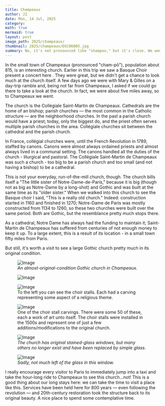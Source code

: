 ```yaml
---
title: Champeaux
author: JZ
date: Mon, 14 Jul, 2025
category: 
math: true
mermaid: true
layout: post
image_path: 2025/champeaux/
thumbnail: 2025/champeaux/DSC06805.jpg
summary: No, it's not pronounced like "shampoo," but it's close. We went to a choir concert in a church in Champeaux, and then returned to have a better look at the church. 
---  
```

In the small town of Champeaux (pronounced "cham-pō"), population about 815, is an interesting church. Earlier in this trip we saw a Basque Choir present a concert here . They were great, but we didn't get a chance to look much at the church itself. A few days ago we were with Mary & Gilles on a day-trip ramble and, being not far from Champeaux, I asked if we could go there to take a look at the church. In fact, we were about five miles away, so to Champeaux we went.

The church is the Collégiale Saint-Martin de Champeaux. Cathedrals are the home of an bishop; parish churches&nbsp;&mdash;&nbsp;the most common in the Catholic structure&nbsp;&mdash;&nbsp;are the neighborhood churches. In the past a parish church would have a priest; today, only the biggest do, and the priest often serves multiple parish churches in the area. Collégiale churches sit between the cathedral and the parish church. 

In France, collégial churches were, until the French Revolution in 1789, staffed by canons. Canons were almost always ordained priests and almost always lived in a communal setting. The canons handled all the duties of the church - liturgical and pastoral. The Collégiale Saint-Martin de Champeaux was such a church - too big to be a parish church and too small (and not having a bishop) to be a cathedral. 

This is not your everyday, run-of-the-mill church, though. The church bills itself a "The little sister of Notre-Dame-de-Paris," because it is big (though not as big as Notre-Dame by a long-shot) and Gothic and was built at the same time as its "older sister." When we walked into this church to see the Basque choir I said, "This is a really old church." Indeed: construction started in 1160 and finished in 1270; Notre-Dame de Paris was mostly constructed from 1134 to 1260, so these two churches were built over the same period. Both are Gothic, but the resemblance pretty much stops there. 

As a cathedral, Notre Dame has always had the funding to maintain it; Saint-Martin de Champeaux has suffered from centuries of not enough money to keep it up. To a large extent, this is a result of its location - in a small town fifty miles from Paris. 

But still, it's worth a visit to see a large Gothic church pretty much in its original condition. 

<figure>
    <img class='portrait' src="{{ "2025/champeaux/DSC06805.jpg" | prepend: site.imageurl | prepend: site.baseurl  }}" alt="Image" />
    <figcaption class='center' ><em>An almost-original-condition Gothic church in Champeaux.</em></figcaption>
</figure>

<figure>
    <img class='portrait' src="{{ "2025/champeaux/DSC06810.jpg" | prepend: site.imageurl | prepend: site.baseurl  }}" alt="Image" />
    <figcaption class='wide'></figcaption>
</figure>
<figure>
    <img class='landscape' src="{{ "2025/champeaux/DSC06831.jpg" | prepend: site.imageurl | prepend: site.baseurl  }}" alt="Image" />
    <figcaption class='wide'>To the left you can see the choir stalls. Each had a carving representing some aspect of a religious theme. </figcaption>
</figure>
<figure>
    <img class='landscape' src="{{ "2025/champeaux/DSC06829.jpg" | prepend: site.imageurl | prepend: site.baseurl  }}" alt="Image" />
    <figcaption class='wide'>One of the choir stall carvings. There were some 50 of these, each a work of art unto itself. The choir stalls were installed in the 1500s and represent one of just a few additions/modifications to the original church. </figcaption>
</figure>
<figure >
    <img class='portrait' src="{{ "2025/champeaux/DSC06809.jpg" | prepend: site.imageurl | prepend: site.baseurl  }}" alt="Image" />
    <figcaption class='wide'><em>The church has original stained-glass windows, but many others no longer exist and have been replaced by simple glass. </em></figcaption>
</figure>
<figure >
    <img class='portrait' src="{{ "2025/champeaux/DSC06813.jpg" | prepend: site.imageurl | prepend: site.baseurl  }}" alt="Image" />
    <figcaption class='center'><em>Sadly, not much left of the glass in this window.</em></figcaption>
</figure>

I really encourage every visitor to Paris to immediately jump into a taxi and take the hour-long ride to Champeaux to see this church...not! This is a good thing about our long stays here: we can take the time to visit a place like this.  Services have been held here for 800 years&nbsp;&mdash;&nbsp;even following the revolution&nbsp;&mdash;&nbsp;and 20th-century restoration took the structure back to its original beauty. A nice place to spend some contemplative time.
